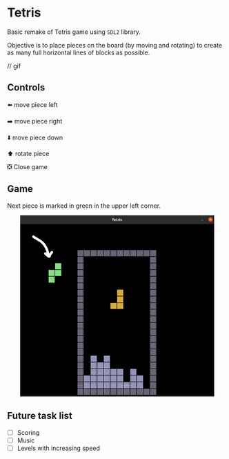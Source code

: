 # Tetris
Basic remake of Tetris game using ```SDL2``` library. 

Objective is to place pieces on the board (by moving and rotating) to create as many full horizontal lines of blocks 
as possible.

// gif

## Controls
:arrow_left:
move piece left

:arrow_right:
move piece right

:arrow_down:
move piece down

:arrow_up:
rotate piece

:negative_squared_cross_mark:
Close game

## Game
Next piece is marked in green in the upper left corner.

<img src="https://github.com/sy1wi4/Tetris/blob/master/utils/next_piece.png" width="450" hspace="30"/>

## Future task list
- [ ] Scoring
- [ ] Music
- [ ] Levels with increasing speed
